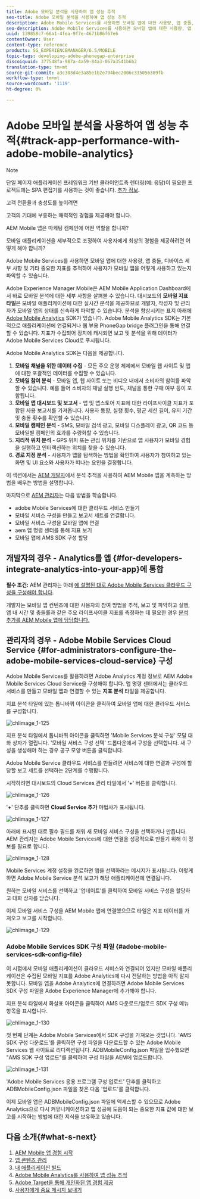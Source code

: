 ```yaml
---
title: Adobe 모바일 분석을 사용하여 앱 성능 추적
seo-title: Adobe 모바일 분석을 사용하여 앱 성능 추적
description: Adobe Mobile Services를 사용하면 모바일 앱에 대한 사용량, 앱 충돌, 디바이스 세부 사항 및 기타 중요한 지표를 추적하여 사용자가 모바일 앱을 어떻게 사용하고 있는지 파악할 수 있습니다. 자세한 내용은 이 페이지를 참조하십시오.
seo-description: Adobe Mobile Services를 사용하면 모바일 앱에 대한 사용량, 앱 충돌, 디바이스 세부 사항 및 기타 중요한 지표를 추적하여 사용자가 모바일 앱을 어떻게 사용하고 있는지 파악할 수 있습니다. 자세한 내용은 이 페이지를 참조하십시오.
uuid: 139858c7-66a1-4fea-9f7e-4671b86f67e6
contentOwner: User
content-type: reference
products: SG_EXPERIENCEMANAGER/6.5/MOBILE
topic-tags: developing-adobe-phonegap-enterprise
discoiquuid: 377548fa-987a-4a59-84a3-067a3541b6b2
translation-type: tm+mt
source-git-commit: a3c303d4e3a85e1b2e794bec2006c335056309fb
workflow-type: tm+mt
source-wordcount: '1119'
ht-degree: 0%

---
```



# Adobe 모바일 분석을 사용하여 앱 성능 추적{#track-app-performance-with-adobe-mobile-analytics}

>[!NOTE]
>
>단일 페이지 애플리케이션 프레임워크 기반 클라이언트측 렌더링(예: 응답)이 필요한 프로젝트에는 SPA 편집기를 사용하는 것이 좋습니다. [추가 정보](/help/sites-developing/spa-overview.md).

고객 전환율과 충성도를 높이려면

고객의 기대에 부응하는 매력적인 경험을 제공해야 합니다.

AEM Mobile 앱은 마케팅 캠페인에 어떤 역할을 합니까?

모바일 애플리케이션을 세부적으로 조정하여 사용자에게 최상의 경험을 제공하려면 어떻게 해야 합니까?

Adobe Mobile Services를 사용하면 모바일 앱에 대한 사용량, 앱 충돌, 디바이스 세부 사항 및 기타 중요한 지표를 추적하여 사용자가 모바일 앱을 어떻게 사용하고 있는지 파악할 수 있습니다.

Adobe Experience Manager Mobile은 AEM Mobile Application Dashboard에서 바로 모바일 분석에 대한 세부 사항을 살펴볼 수 있습니다. 대시보드의 **모바일 지표 타일**&#x200B;은 모바일 애플리케이션에 대한 실시간 분석을 제공하므로 개발자, 작성자 및 관리자가 모바일 앱의 상태를 신속하게 파악할 수 있습니다. 분석을 향상시키는 표지 아래에 [Adobe Mobile Analytics](https://www.adobe.com/ca/solutions/digital-analytics/mobile-web-apps-analytics.html) SDK가 있습니다. Adobe Mobile Analytics SDK는 기본적으로 애플리케이션에 연결되거나 웹 뷰용 PhoneGap bridge 플러그인을 통해 연결할 수 있습니다. 지표가 수집되어 장치에 캐시되면 보고 및 분석을 위해 데이터가 Adobe Mobile Services Cloud로 푸시됩니다.

Adobe Mobile Analytics SDK는 다음을 제공합니다.

1. **모바일 채널을 위한 데이터 수집**  - 모든 주요 운영 체제에서 모바일 웹 사이트 및 앱에 대한 포괄적인 데이터를 수집할 수 있습니다.
1. **모바일 참여 분석**  - 모바일 앱, 웹 사이트 또는 비디오 내에서 소비자의 참여를 파악할 수 있습니다. 예를 들어 소비자의 채널 실행 빈도, 채널을 통한 구매 여부 등이 포함됩니다.
1. **모바일 앱 대시보드 및 보고서**  - 앱 및 앱스토어 지표에 대한 라이프사이클 지표가 포함된 사용 보고서를 가져옵니다. 사용자 동향, 실행 횟수, 평균 세션 길이, 유지 기간 및 충돌 횟수를 확인할 수 있습니다.
1. **모바일 캠페인 분석**  - SMS, 모바일 검색 광고, 모바일 디스플레이 광고, QR 코드 등 모바일별 캠페인의 효과를 수량화할 수 있습니다.
1. **지리적 위치 분석**  - GPS 위치 또는 관심 위치를 기반으로 앱 사용자가 모바일 경험을 실행하고 인터랙션하는 위치를 찾을 수 있습니다.
1. **경로 지정 분석**  - 사용자가 앱을 탐색하는 방법을 확인하여 사용자가 참여하고 있는 화면 및 UI 요소와 사용자가 떠나는 요인을 결정합니다.

이 섹션에서는 [AEM 개발자](#developers)에서 분석 추적을 사용하여 AEM Mobile 앱을 계측하는 방법을 배우는 방법을 설명합니다.

마지막으로 [AEM 관리자](#administrators)는 다음 방법을 학습합니다.

* adobe Mobile Services에 대한 클라우드 서비스 만들기
* 모바일 서비스 구성을 만들고 보고서 세트를 연결합니다.
* 모바일 서비스 구성을 모바일 앱에 연결
* aem 앱 명령 센터를 통해 지표 보기
* 모바일 앱에 AMS SDK 구성 할당

## 개발자의 경우 - Analytics를 앱 {#for-developers-integrate-analytics-into-your-app}에 통합

**필수 조건:** AEM 관리자는 아래 [에 설명된 대로 Adobe Mobile Services 클라우드 구성을 구성해야 합니다](#amscloudserviceconfig).

개발자는 모바일 앱 컨텐츠에 대한 사용자의 참여 방법을 추적, 보고 및 파악하고 실행, 앱 내 시간 및 충돌률과 같은 주요 라이프사이클 지표를 측정하는 데 필요한 경우 [분석 추가를 AEM Mobile 앱에 담당합니다.](/help/mobile/phonegap-add-analytics-to-apps.md)

## 관리자의 경우 - Adobe Mobile Services Cloud Service {#for-administrators-configure-the-adobe-mobile-services-cloud-service} 구성

Adobe Mobile Services를 활용하려면 Adobe Analytics 계정 정보로 AEM Adobe Mobile Services Cloud Service을 구성해야 합니다. 앱 명령 센터에서는 클라우드 서비스를 만들고 모바일 앱과 연결할 수 있는 **지표 분석** 타일을 제공합니다.

지표 분석 타일에 있는 톱니바퀴 아이콘을 클릭하여 모바일 앱에 대한 클라우드 서비스를 구성합니다.

![chlimage_1-125](assets/chlimage_1-125.png)

지표 분석 타일에서 톱니바퀴 아이콘을 클릭하면 &#39;Mobile Services 분석 구성&#39; 모달 대화 상자가 열립니다. &#39;모바일 서비스 구성 선택&#39; 드롭다운에서 구성을 선택합니다. 새 구성을 생성해야 하는 경우 공구 모양 버튼을 클릭합니다.

Adobe Mobile Service 클라우드 서비스를 만들려면 서비스에 대한 연결과 구성에 할당할 보고 세트를 선택하는 2단계를 수행합니다.

시작하려면 대시보드의 Cloud Services 관리 타일에서 &#39;+&#39; 버튼을 클릭합니다.

![chlimage_1-126](assets/chlimage_1-126.png)

&#39;**+**&#39; 단추를 클릭하면 **Cloud Service 추가** 마법사가 표시됩니다.

![chlimage_1-127](assets/chlimage_1-127.png)

아래에 표시된 대로 필수 필드를 채워 새 모바일 서비스 구성을 선택하거나 만듭니다. AEM 관리자는 Adobe Mobile Services에 대한 연결을 성공적으로 만들기 위해 이 정보를 필요로 합니다.

![chlimage_1-128](assets/chlimage_1-128.png)

Mobile Services 계정 설정을 완료하면 앱을 선택하라는 메시지가 표시됩니다. 이렇게 하면 Adobe Mobile Service 분석 보고가 해당 애플리케이션에 연결됩니다.

원하는 모바일 서비스를 선택하고 &#39;업데이트&#39;를 클릭하여 모바일 서비스 구성을 할당하고 대화 상자를 닫습니다.

이제 모바일 서비스 구성을 AEM Mobile 앱에 연결했으므로 타일은 지표 데이터를 가져오고 보고를 시작합니다.

![chlimage_1-129](assets/chlimage_1-129.png)

### Adobe Mobile Services SDK 구성 파일 {#adobe-mobile-services-sdk-config-file}

이 시점에서 모바일 애플리케이션이 클라우드 서비스와 연결되어 있지만 모바일 애플리케이션은 수집된 모바일 지표를 Adobe Analytics에 다시 전달하는 방법을 아직 알지 못합니다. 모바일 앱을 Adobe Analytics에 연결하려면 Adobe Mobile Services SDK 구성 파일을 Adobe Experience Manager에 추가해야 합니다.

지표 분석 타일에서 화살표 아이콘을 클릭하여 AMS 다운로드/업로드 SDK 구성 메뉴 항목을 표시합니다.

![chlimage_1-130](assets/chlimage_1-130.png)

첫 번째 단계는 Adobe Mobile Services에서 SDK 구성을 가져오는 것입니다. &#39;AMS SDK 구성 다운로드&#39;를 클릭하면 구성 파일을 다운로드할 수 있는 Adobe Mobile Services 웹 사이트로 리디렉션됩니다. ADBMobileConfig.json 파일을 입수했으면 &quot;AMS SDK 구성 업로드&quot;를 클릭하여 구성 파일을 AEM에 업로드합니다.

![chlimage_1-131](assets/chlimage_1-131.png)

&#39;Adobe Mobile Services 응용 프로그램 구성 업로드&#39; 단추를 클릭하고 ADBMobileConfig.json 파일을 찾은 다음 &#39;업로드&#39;를 클릭합니다.

이제 모바일 앱은 ADBMobileConfig.json 파일에 액세스할 수 있으므로 Adobe Analytics으로 다시 커뮤니케이션하고 앱 성공에 도움이 되는 중요한 지표 값에 대한 보고를 시작하는 방법에 대한 지식을 보유하고 있습니다.

## 다음 소개{#what-s-next}

1. [AEM Mobile 앱 경험 시작](/help/mobile/starting-aem-phonegap-app.md)
1. [앱 콘텐츠 관리](/help/mobile/phonegap-manage-app-content.md)
1. [내 애플리케이션 빌드](/help/mobile/building-app-mobile-phonegap.md)
1. [Adobe Mobile Analytics를 사용하여 앱 성능 추적](/help/mobile/phonegap-intro-to-app-analytics.md)
1. [Adobe Target을 통해 개인화된 앱 경험 제공](/help/mobile/phonegap-aem-mobile-content-personalization.md)
1. [사용자에게 중요 메시지 보내기](/help/mobile/phonegap-push-notifications.md)